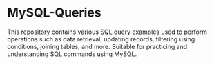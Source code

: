# MySQL-Queries
This repository contains various SQL query examples used to perform operations such as data retrieval, updating records, filtering using conditions, joining tables, and more. Suitable for practicing and understanding SQL commands using MySQL.
